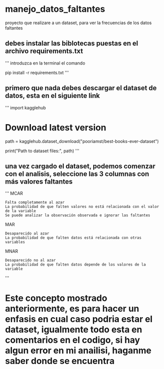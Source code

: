 # manejo_datos_faltantes
proyecto que realizare a un dataset, para ver la frecuencias de los datos faltantes 

## debes instalar las biblotecas puestas en el archivo requirements.txt

'''
introduzca en la terminal el comando 

pip install -r requirements.txt
'''

## primero que nada debes descargar el dataset de datos, esta en el siguiente link 

'''
import kagglehub

# Download latest version
path = kagglehub.dataset_download("pooriamst/best-books-ever-dataset")

print("Path to dataset files:", path)
'''

## una vez cargado el dataset, podemos comenzar con el analisis, seleccione las 3 columnas con más valores faltantes

'''
MCAR 

    Falta completamente al azar
    La probabilidad de que falten valores no está relacionada con el valor de la variable
    Se puede analizar la observación observada e ignorar las faltantes 

MAR 

    Desaparecido al azar
    La probabilidad de que falten datos está relacionada con otras variables 

MNAR 

    Desaparecido no al azar
    La probabilidad de que falten datos depende de los valores de la variable
'''

# Este concepto mostrado anteriormente, es para hacer un enfasis en cual caso podria estar el dataset, igualmente todo esta en comentarios en el codigo, si hay algun error en mi anailisi, haganme saber donde se encuentra  